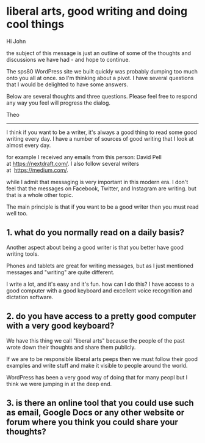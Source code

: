 # liberal arts, good writing and doing cool things

Hi John

the subject of this message is just an outline of some of the thoughts and discussions we have had - and hope to continue.


The sps80 WordPress site we built quickly was probably dumping too much onto you all at once. so I'm thinking about a pivot. I have several questions that I would be delighted to have some answers.

Below are several thoughts and three questions. Please feel free to respond any way you feel will progress the dialog.

Theo

***

I think if you want to be a writer, it's always a good thing to read some good writing every day. I have a number of sources of good writing that I look at almost every day. 

for example I received any emails from this person: David Pell at https://nextdraft.com/. I also follow several writers at  https://medium.com/.

while I admit that messaging is very important in this modern era. I don't feel that the messages on Facebook, Twitter, and Instagram are writing. but that is a whole other topic.

The main principle is that if you want to be a good writer then you must read well too.

## 1. what do you normally read on a daily basis? 


Another aspect about being a good writer is that you better have good writing tools. 

Phones and tablets are great for writing messages, but as I just mentioned messages and "writing" are quite different. 

I write a lot, and it's easy and it's fun. how can I do this? I have access to a good computer with a good keyboard and excellent voice recognition and dictation software.

## 2. do you have access to a pretty good computer with a very good keyboard?


We have this thing we call "liberal arts" because the people of the past wrote down their thoughts and share them publicly.

If we are to be responsible liberal arts peeps then we must follow their good examples and write stuff and make it visible to people around the world.

WordPress has been a very good way of doing that for many peopl but I think we were jumping in at the deep end.

## 3. is there an online tool that you could use such as email, Google Docs or any other website or forum where you think you could share your thoughts?

